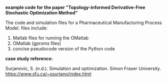 **example code for the paper "Topology-informed Derivative-Free Stochastic Optimization Method"**

The code and simulation files for a Pharmaceutical Manufacturing Process Model.
files include: 
1. Matlab files for running the OMatlab
2. OMatlab (gproms files)
3. concise pseudocode version of the Python code 


**case study reference:**

Surjanovic, S. (n.d.). Simulation and optimization. Simon Fraser University. https://www.sfu.ca/~ssurjano/index.html
